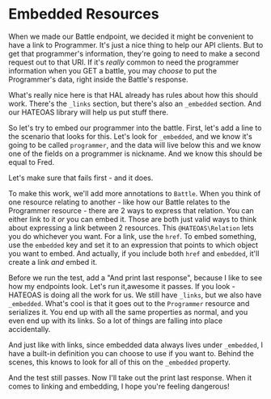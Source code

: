 Embedded Resources
==================

When we made our Battle endpoint, we decided it might be convenient to have
a link to Programmer. It's just a nice thing to help our API clients. But
to get that programmer's information, they're going to need to make a second
request out to that URI. If it's *really* common to need the programmer
information when you GET a battle, you may *choose* to put the Programmer's
data, right inside the Battle's response.

What's really nice here is that HAL already has rules about how this should
work. There's the ``_links`` section, but there's also an ``_embedded`` section.
And our HATEOAS library will help us put stuff there.

So let's try to embed our programmer into the battle. First, let's add a
line to the scenario that looks for this. Let's look for ``_embedded``,
and we know it's going to be called ``programmer``, and the data will live
below this and we know one of the fields on a programmer is nickname. And
we know this should be equal to Fred.

Let's make sure that fails first - and it does.

To make this work, we'll add more annotations to ``Battle``. When you
think of one resource relating to another - like how our Battle relates to
the Programmer resource - there are 2 ways to express that relation. You
can either link to it *or* you can embed it. Those are both just valid ways
to think about expressing a link between 2 resources. This ``@HATEOAS\Relation``
lets you do whichever you want. For a link, use the ``href``. To embed something,
use the ``embedded`` key and set it to an expression that points to which
object you want to embed. And actually, if you include both ``href`` and
``embedded``, it'll create a link *and* embed it. 

Before we run the test, add a "And print last response", because I like to
see how my endpoints look. Let's run it,awesome it passes. If
you look - HATEOAS is doing all the work for us. We still have ``_links``,
but we also have ``_embedded``. What's cool is that it goes out to the ``Programmer``
resource and serializes it. You end up with all the same properties as normal,
and you even end up with its links. So a lot of things are falling into place
accidentally. 

And just like with links, since embedded data always lives under ``_embedded``,
I have a built-in definition you can choose to use if you want to. Behind
the scenes, this knows to look for all of this on the ``_embedded`` property.

And the test still passes. Now I'll take out the print last response. When
it comes to linking and embedding, I hope you're feeling dangerous!
